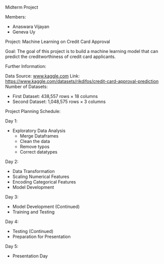 Midterm Project

Members:
- Anaswara Vijayan
- Geneva Uy

Project:
Machine Learning on Credit Card Approval

Goal:
The goal of this project is to build a machine learning model that can predict the creditworthiness of credit card applicants.

Further Information:

Data Source: www.kaggle.com
Link: https://www.kaggle.com/datasets/rikdifos/credit-card-approval-prediction
Number of Datasets:
- First Dataset: 438,557 rows × 18 columns
- Second Dataset: 1,048,575 rows × 3 columns

Project Planning Schedule:

Day 1:
- Exploratory Data Analysis
  - Merge Dataframes
  - Clean the data
  - Remove typos
  - Correct datatypes

Day 2:
- Data Transformation
- Scaling Numerical Features
- Encoding Categorical Features
- Model Development

Day 3:
- Model Development (Continued)
- Training and Testing

Day 4:
- Testing (Continued)
- Preparation for Presentation

Day 5:
- Presentation Day
